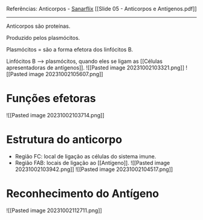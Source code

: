 Referências: Anticorpos - [Sanarflix](https://1drv.ms/u/s!AtT1UeiE5rswhM0clg48NjnE4n72Ng?e=cvUcRs)
[[Slide 05 - Anticorpos e Antígenos.pdf]]

---
Anticorpos são proteínas.  

Produzido pelos plasmócitos. 

Plasmócitos = são a forma efetora dos linfócitos B. 

Linfócitos B --> plasmócitos, quando eles se ligam as [[Células apresentadoras de antígenos]]. 
![[Pasted image 20231002103321.png]]
![[Pasted image 20231002105607.png]]
# Funções efetoras 
![[Pasted image 20231002103714.png]]
# Estrutura do anticorpo 
* Região FC: local de ligação as células do sistema imune. 
* Região FAB: locais de ligação ao [[Antígeno]]. 
![[Pasted image 20231002103942.png]]
![[Pasted image 20231002104517.png]]

# Reconhecimento do Antígeno
![[Pasted image 20231002112711.png]]
